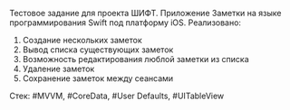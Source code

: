 Тестовое задание для проекта ШИФТ.
Приложение Заметки на языке программирования Swift под платформу iOS.
Реализовано:
1. Создание нескольких заметок
2. Вывод списка существующих заметок
3. Возможность редактирования люблой заметки из списка
4. Удаление заметок
5. Сохранение заметок между сеансами

Стек: #MVVM, #CoreData, #User Defaults, #UITableView
